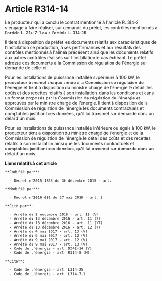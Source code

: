 # Article R314-14

Le producteur qui a conclu le contrat mentionné à l'article R. 314-2 s'engage à faire réaliser, sur demande du préfet, les
contrôles mentionnés à l'article L. 314-7-1 ou à l'article L. 314-25. 

Il tient à disposition du préfet les documents relatifs aux caractéristiques de l'installation de production, à ses
performances et aux résultats des contrôles mentionnés à l'alinéa précédent ainsi que les documents relatifs aux autres
contrôles réalisés sur l'installation le cas échéant. Le préfet adresse ces documents à la Commission de régulation de
l'énergie sur demande de celle-ci. 

Pour les installations de puissance installée supérieure à 100 kW, le producteur transmet chaque année à la Commission de
régulation de l'énergie et tient à disposition du ministre chargé de l'énergie le détail des coûts et des recettes relatifs à
son installation, dans les conditions et dans un format proposés par la Commission de régulation de l'énergie et approuvés
par le ministre chargé de l'énergie. Il tient à disposition de la Commission de régulation de l'énergie les documents
contractuels et comptables justifiant ces données, qu'il lui transmet sur demande dans un délai d'un mois. 

Pour les installations de puissance installée inférieure ou égale à 100 kW, le producteur tient à disposition du ministre
chargé de l'énergie et de la Commission de régulation de l'énergie le détail des coûts et des recettes relatifs à son
installation ainsi que les documents contractuels et comptables justifiant ces données, qu'il lui transmet sur demande dans
un délai d'un mois.

**Liens relatifs à cet article**

	**Codifié par**:

	  - Décret n°2015-1823 du 30 décembre 2015 - art.

	**Modifié par**:

	  - Décret n°2016-682 du 27 mai 2016 - art. 3

	**Cité par**:

	  - Arrêté du 3 novembre 2016 - art. 15 (V)
	  - Arrêté du 13 décembre 2016 - art. 11 (V)
	  - Arrêté du 13 décembre 2016 - art. 11 (VT)
	  - Arrêté du 13 décembre 2016 - art. 12 (V)
	  - Arrêté du 4 mai 2017 - art. 13 (V)
	  - Arrêté du 6 mai 2017 - art. 12 (V)
	  - Arrêté du 9 mai 2017 - art. 12 (V)
	  - Arrêté du 9 mai 2017 - art. 13 (V)
	  - Code de l'énergie - art. D342-14 (V)
	  - Code de l'énergie - art. R314-8 (M)

	**Cite**:

	  - Code de l'énergie - art. L314-25
	  - Code de l'énergie - art. L314-7-1

